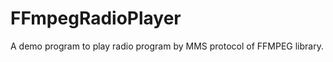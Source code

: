 FFmpegRadioPlayer
=================

A demo program to play radio program by MMS protocol of FFMPEG library.
